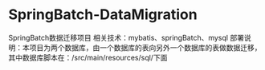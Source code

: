 # SpringBatch-DataMigration
SpringBatch数据迁移项目
相关技术：mybatis、springBatch、mysql
部署说明：本项目为两个数据库，由一个数据库的表向另外一个数据库的表做数据迁移，其中数据库脚本在：/src/main/resources/sql/下面
